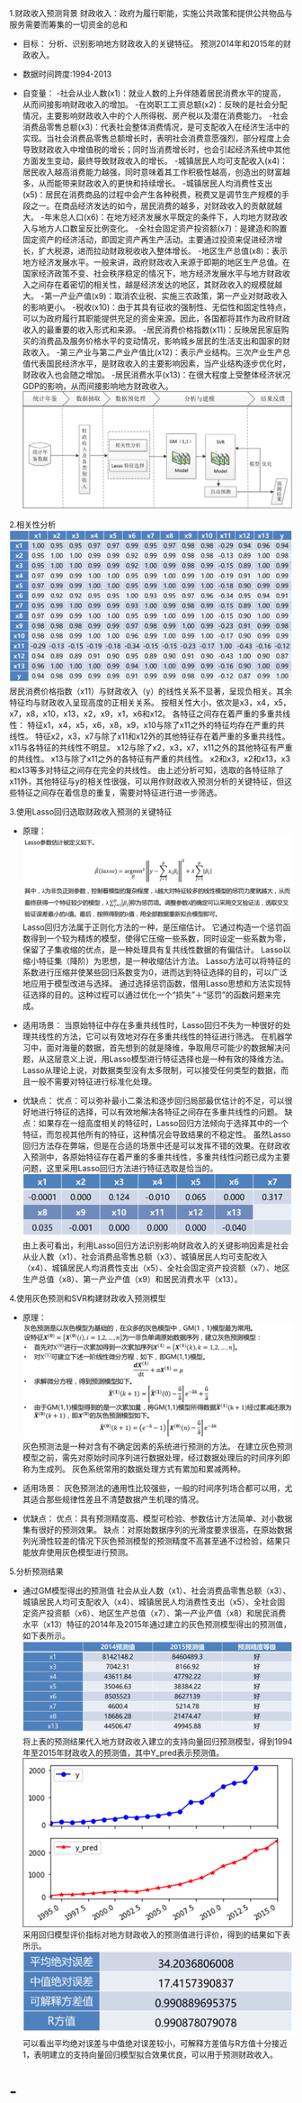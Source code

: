 1.财政收入预测背景
财政收入：政府为履行职能，实施公共政策和提供公共物品与服务需要而筹集的一切资金的总和
* 目标：
分析、识别影响地方财政收入的关键特征。
预测2014年和2015年的财政收入。

* 数据时间跨度:1994-2013

* 自变量：
-社会从业人数(x1)：就业人数的上升伴随着居民消费水平的提高，从而间接影响财政收入的增加。
-在岗职工工资总额(x2)：反映的是社会分配情况，主要影响财政收入中的个人所得税、房产税以及潜在消费能力。
-社会消费品零售总额(x3)：代表社会整体消费情况，是可支配收入在经济生活中的实现。当社会消费品零售总额增长时，表明社会消费意愿强烈，部分程度上会导致财政收入中增值税的增长；同时当消费增长时，也会引起经济系统中其他方面发生变动，最终导致财政收入的增长。
-城镇居民人均可支配收入(x4)：居民收入越高消费能力越强，同时意味着其工作积极性越高，创造出的财富越多，从而能带来财政收入的更快和持续增长。
-城镇居民人均消费性支出(x5)：居民在消费商品的过程中会产生各种税费，税费又是调节生产规模的手段之一。在商品经济发达的如今，居民消费的越多，对财政收入的贡献就越大。
-年末总人口(x6)：在地方经济发展水平既定的条件下，人均地方财政收入与地方人口数呈反比例变化。
-全社会固定资产投资额(x7)：是建造和购置固定资产的经济活动，即固定资产再生产活动。主要通过投资来促进经济增长，扩大税源，进而拉动财政税收收入整体增长。
-地区生产总值(x8)：表示地方经济发展水平。一般来讲，政府财政收入来源于即期的地区生产总值。在国家经济政策不变、社会秩序稳定的情况下，地方经济发展水平与地方财政收入之间存在着密切的相关性，越是经济发达的地区，其财政收入的规模就越大。
-第一产业产值(x9)：取消农业税、实施三农政策，第一产业对财政收入的影响更小。
-税收(x10)：由于其具有征收的强制性、无偿性和固定性特点，可以为政府履行其职能提供充足的资金来源。因此，各国都将其作为政府财政收入的最重要的收入形式和来源。
-居民消费价格指数(x11)：反映居民家庭购买的消费品及服务价格水平的变动情况，影响城乡居民的生活支出和国家的财政收入。
-第三产业与第二产业产值比(x12)：表示产业结构。三次产业生产总值代表国民经济水平，是财政收入的主要影响因素，当产业结构逐步优化时，财政收入也会随之增加。
-居民消费水平(x13)：在很大程度上受整体经济状况GDP的影响，从而间接影响地方财政收入。
![流程图](./img/流程.png)

2.相关性分析
![相关系数矩阵](./img/相关系数矩阵.png)
居民消费价格指数（x11）与财政收入（y）的线性关系不显著，呈现负相关。其余特征均与财政收入呈现高度的正相关关系。
按相关性大小，依次是x3，x4，x5，x7，x8，x10，x13，x2，x9，x1，x6和x12。
各特征之间存在着严重的多重共线性：
特征x1，x4，x5，x6，x8，x9，x10与除了x11之外的特征均存在严重的共线性。
特征x2，x3，x7与除了x11和x12外的其他特征存在着严重的多重共线性。
x11与各特征的共线性不明显。
x12与除了x2，x3，x7，x11之外的其他特征有严重的共线性。
x13与除了x11之外的各特征有严重的共线性。
x2和x3，x2和x13，x3和x13等多对特征之间存在完全的共线性。
由上述分析可知，选取的各特征除了x11外，其他特征与y的相关性很强，可以用作财政收入预测分析的关键特征，但这些特征之间存在着信息的重复，需要对特征进行进一步筛选。

3.使用Lasso回归选取财政收入预测的关键特征
* 原理：
![Lasso回归原理](./img/lasso.png)
Lasso回归方法属于正则化方法的一种，是压缩估计。
它通过构造一个惩罚函数得到一个较为精炼的模型，使得它压缩一些系数，同时设定一些系数为零，保留了子集收缩的优点，是一种处理具有复共线性数据的有偏估计。
Lasso以缩小特征集（降阶）为思想，是一种收缩估计方法。
Lasso方法可以将特征的系数进行压缩并使某些回归系数变为0，进而达到特征选择的目的，可以广泛地应用于模型改进与选择。
通过选择惩罚函数，借用Lasso思想和方法实现特征选择的目的。这种过程可以通过优化一个“损失”＋“惩罚”的函数问题来完成。

* 适用场景：
当原始特征中存在多重共线性时，Lasso回归不失为一种很好的处理共线性的方法，它可以有效地对存在多重共线性的特征进行筛选。
在机器学习中，面对海量的数据，首先想到的就是降维，争取用尽可能少的数据解决问题，从这层意义上说，用Lasso模型进行特征选择也是一种有效的降维方法。
Lasso从理论上说，对数据类型没有太多限制，可以接受任何类型的数据，而且一般不需要对特征进行标准化处理。

* 优缺点：
优点：可以弥补最小二乘法和逐步回归局部最优估计的不足，可以很好地进行特征的选择，可以有效地解决各特征之间存在多重共线性的问题。
缺点：如果存在一组高度相关的特征时，Lasso回归方法倾向于选择其中的一个特征，而忽视其他所有的特征，这种情况会导致结果的不稳定性。
虽然Lasso回归方法存在弊端，但是在合适的场景中还是可以发挥不错的效果。在财政收入预测中，各原始特征存在着严重的多重共线性，多重共线性问题已成为主要问题，这里采用Lasso回归方法进行特征选取是恰当的。
![Lasso回归结果](./img/lasso结果.png)
由上表可看出，利用Lasso回归方法识别影响财政收入的关键影响因素是社会从业人数（x1）、社会消费品零售总额（x3）、城镇居民人均可支配收入（x4）、城镇居民人均消费性支出（x5）、全社会固定资产投资额（x7）、地区生产总值（x8）、第一产业产值（x9）和居民消费水平（x13）。

4.使用灰色预测和SVR构建财政收入预测模型
* 原理：
![灰色预测原理](./img/GM.png)
灰色预测法是一种对含有不确定因素的系统进行预测的方法。
在建立灰色预测模型之前，需先对原始时间序列进行数据处理，经过数据处理后的时间序列即称为生成列。
灰色系统常用的数据处理方式有累加和累减两种。

* 适用场景：
灰色预测法的通用性比较强些，一般的时间序列场合都可以用，尤其适合那些规律性差且不清楚数据产生机理的情况。

* 优缺点：
优点：具有预测精度高、模型可检验、参数估计方法简单、对小数据集有很好的预测效果。
缺点：对原始数据序列的光滑度要求很高，在原始数据列光滑性较差的情况下灰色预测模型的预测精度不高甚至通不过检验，结果只能放弃使用灰色模型进行预测。


5.分析预测结果
* 通过GM模型得出的预测值
社会从业人数（x1）、社会消费品零售总额（x3）、城镇居民人均可支配收入（x4）、城镇居民人均消费性支出（x5）、全社会固定资产投资额（x6）、地区生产总值（x7）、第一产业产值（x8）和居民消费水平（x13）特征的2014年及2015年通过建立的灰色预测模型得出的预测值，如下表所示。
![预测值](./img/预测值.png)
将上表的预测结果代入地方财政收入建立的支持向量回归预测模型，得到1994年至2015年财政收入的预测值，其中Y_pred表示预测值。
![SVR预测结果](./img/折线图展示.png)
采用回归模型评价指标对地方财政收入的预测值进行评价，得到的结果如下表所示。
![模型评价指标](./img/模型评价指标.png) 
可以看出平均绝对误差与中值绝对误差较小，可解释方差值与R方值十分接近1，表明建立的支持向量回归模型拟合效果优良，可以用于预测财政收入。



# -
